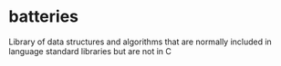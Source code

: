 batteries
=========

Library of data structures and algorithms that are normally included in language standard libraries but are not in C
